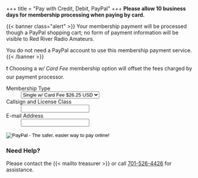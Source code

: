 +++
title = "Pay with Credit, Debit, PayPal"
+++
**Please allow 10 business days for membership processing when paying by card.**

{{< banner class="alert" >}}
Your membership payment will be processed though a PayPal shopping cart; no form of payment information will be visible to Red River Radio Amateurs.

You do not need a PayPal account to use this membership payment service.
{{< /banner >}}

:exclamation: Choosing a *w/ Card Fee* membership option will offset the fees charged by our payment processor.

<form target="paypal" action="https://www.paypal.com/cgi-bin/webscr" method="post" >
<input type="hidden" name="cmd" value="_cart">
<input type="hidden" name="business" value="rrrapaypal@gmail.com">
<input type="hidden" name="lc" value="US">
<input type="hidden" name="item_name" value="RRRA Membership / Renewal">
<input type="hidden" name="button_subtype" value="products">
<input type="hidden" name="no_note" value="0">
<input type="hidden" name="currency_code" value="USD">
<input type="hidden" name="add" value="1">
<input type="hidden" name="bn" value="PP-ShopCartBF:btn_cart_LG.gif:NonHostedGuest">
<dl>
<dt><input type="hidden" name="on0" value="Membership Type">Membership Type</dt>
<dd><select name="os0">
	<option value="Single w/ Card Fee">Single w/ Card Fee $26.25 USD</option>
	<option value="Single">Single $25.00 USD</option>
	<option value="Family Add-On">Family Add-On $5.00 USD</option>
</select> </dd>
<dt><input type="hidden" name="on1" value="Callsign">Callsign and License Class</dt>
<dd><input type="text" name="os1" maxlength="200"></dd>
<dt><input type="hidden" name="on2" value="E-mail Address">E-mail Address</dt>
<dd><input type="text" name="os2" maxlength="200"></dd>
</dl>
<input type="hidden" name="option_select0" value="Single w/ Card Fee">
<input type="hidden" name="option_amount0" value="26.25">
<input type="hidden" name="option_select1" value="Single">
<input type="hidden" name="option_amount1" value="25.00">
<input type="hidden" name="option_select2" value="Family Add-On">
<input type="hidden" name="option_amount2" value="5.00">
<input type="hidden" name="option_index" value="0">
<input style="border:none;" type="image" src="https://www.paypalobjects.com/en_US/i/btn/btn_cart_LG.gif" border="0" name="submit" alt="PayPal - The safer, easier way to pay online!">
<img alt="" border="0" src="https://www.paypalobjects.com/en_US/i/scr/pixel.gif" width="1" height="1">
</form>
 
### Need Help?

Please contact the {{< mailto treasurer >}} or call [701-526-4426](tel:701-526-4426)<span class="genericon genericon-phone"></span> for assistance.
